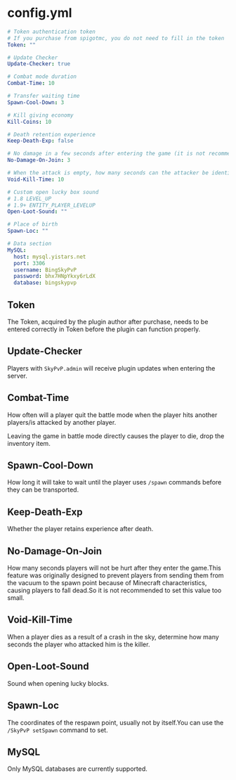 # config.yml

```yaml
# Token authentication token
# If you purchase from spigotmc, you do not need to fill in the token
Token: ""

# Update Checker
Update-Checker: true

# Combat mode duration
Combat-Time: 10

# Transfer waiting time
Spawn-Cool-Down: 3

# Kill giving economy
Kill-Coins: 10

# Death retention experience
Keep-Death-Exp: false

# No damage in a few seconds after entering the game (it is not recommended to set it to 0)
No-Damage-On-Join: 3

# When the attack is empty, how many seconds can the attacker be identified as a killer
Void-Kill-Time: 10

# Custom open lucky box sound
# 1.8 LEVEL_UP
# 1.9+ ENTITY_PLAYER_LEVELUP
Open-Loot-Sound: ""

# Place of birth
Spawn-Loc: ""

# Data section
MySQL:
  host: mysql.yistars.net
  port: 3306
  username: BingSkyPvP
  password: bhx7HNpYkxy6rLdX
  database: bingskypvp
```

## Token

The Token, acquired by the plugin author after purchase, needs to be entered correctly in Token before the plugin can function properly.

## Update-Checker

Players with `SkyPvP.admin` will receive plugin updates when entering the server.

## Combat-Time

How often will a player quit the battle mode when the player hits another players/is attacked by another player.

Leaving the game in battle mode directly causes the player to die, drop the inventory item.

## Spawn-Cool-Down

How long it will take to wait until the player uses `/spawn` commands before they can be transported.

## Keep-Death-Exp

Whether the player retains experience after death.

## No-Damage-On-Join

How many seconds players will not be hurt after they enter the game.This feature was originally designed to prevent players from sending them from the vacuum to the spawn point because of Minecraft characteristics, causing players to fall dead.So it is not recommended to set this value too small.

## Void-Kill-Time

When a player dies as a result of a crash in the sky, determine how many seconds the player who attacked him is the killer.

## Open-Loot-Sound

Sound when opening lucky blocks.

## Spawn-Loc

The coordinates of the respawn point, usually not by itself.You can use the `/SkyPvP setSpawn` command to set.

## MySQL

Only MySQL databases are currently supported.
